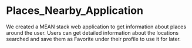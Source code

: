 # Places_Nearby_Application
We created a MEAN stack web application to get information about places around the user. Users can get detailed information about the locations searched and save them as Favorite under their profile to use it for later.
